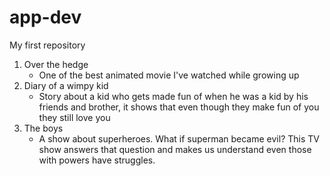 # app-dev
My first repository

1. Over the hedge
   - One of the best animated movie I've watched while growing up
2. Diary of a wimpy kid
   - Story about a kid who gets made fun of when he was a kid by his friends and brother, it shows that even though they make fun of you they still love you
3. The boys
   - A show about superheroes. What if superman became evil? This TV show answers that question and makes us understand even those with powers have struggles.
